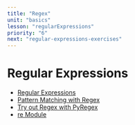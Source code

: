 ```yaml
---
title: "Regex"
unit: "basics"
lesson: "regularExpressions"
priority: "6"
next: "regular-expressions-exercises"
---
```


# Regular Expressions

- [Regular Expressions](https://diveintopython3.net/regular-expressions.html)
- [Pattern Matching with Regex](https://automatetheboringstuff.com/2e/chapter7/)
- [Try out Regex with PyRegex](http://www.pyregex.com/)
- [re Module](https://pymotw.com/3/re/index.html)
